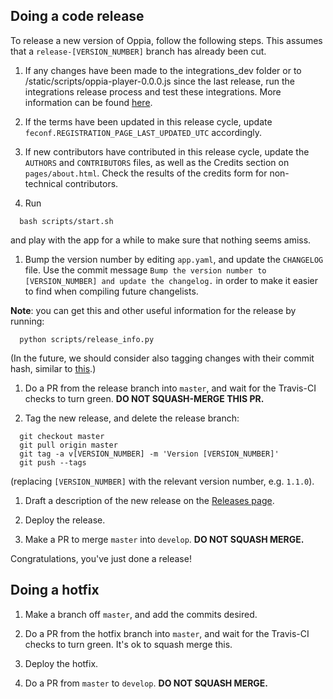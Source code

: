 ## Doing a code release

To release a new version of Oppia, follow the following steps. This assumes that a `release-[VERSION_NUMBER]` branch has already been cut.

1. If any changes have been made to the integrations\_dev folder or to /static/scripts/oppia-player-0.0.0.js since the last release, run the integrations release process and test these integrations. More information can be found [here](https://github.com/oppia/oppia/tree/master/integrations_dev/build_new_release.py).

1. If the terms have been updated in this release cycle, update `feconf.REGISTRATION_PAGE_LAST_UPDATED_UTC` accordingly.

1. If new contributors have contributed in this release cycle, update the `AUTHORS` and `CONTRIBUTORS` files, as well as the Credits section on `pages/about.html`. Check the results of the credits form for non-technical contributors. 

1. Run

  ```
    bash scripts/start.sh
  ```

  and play with the app for a while to make sure that nothing seems amiss.

1. Bump the version number by editing `app.yaml`, and update the `CHANGELOG` file. Use the commit message `Bump the version number to [VERSION_NUMBER] and update the changelog.` in order to make it easier to find when compiling future changelists.

  **Note**: you can get this and other useful information for the release by running:

  ```
    python scripts/release_info.py
  ```

  (In the future, we should consider also tagging changes with their commit hash, similar to [this](https://github.com/angular/angular.js/blob/master/CHANGELOG.md).)

1. Do a PR from the release branch into `master`, and wait for the Travis-CI checks to turn green. **DO NOT SQUASH-MERGE THIS PR.**

1. Tag the new release, and delete the release branch:

  ```
    git checkout master
    git pull origin master
    git tag -a v[VERSION_NUMBER] -m 'Version [VERSION_NUMBER]'
    git push --tags

  ```
  (replacing `[VERSION_NUMBER]` with the relevant version number, e.g. `1.1.0`).

1. Draft a description of the new release on the [Releases page](https://github.com/oppia/oppia/releases/new).

1. Deploy the release.

1. Make a PR to merge `master` into `develop`. **DO NOT SQUASH MERGE.**

Congratulations, you've just done a release!

## Doing a hotfix
1. Make a branch off `master`, and add the commits desired.

1. Do a PR from the hotfix branch into `master`, and wait for the Travis-CI checks to turn green. It's ok to squash merge this.

1. Deploy the hotfix.

1. Do a PR from `master` to `develop`. **DO NOT SQUASH MERGE.**
